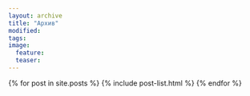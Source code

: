 ```yaml
---
layout: archive
title: "Архив"
modified:
tags:
image:
  feature:
  teaser:
---
```


<div class="tiles">
{% for post in site.posts %}
  {% include post-list.html %}
{% endfor %}
</div><!-- /.tiles -->
